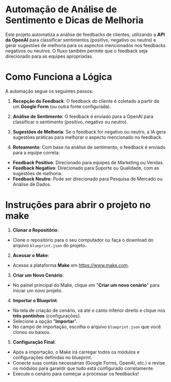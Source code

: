 
# Automação de Análise de Sentimento e Dicas de Melhoria


Este projeto automatiza a análise de feedbacks de clientes, utilizando a **API da OpenAI** para classificar sentimentos (positivo, negativo ou neutro) e gerar sugestões de melhoria para os aspectos mencionados nos feedbacks negativos ou neutros. O fluxo também permite que o feedback seja direcionado para as equipes apropriadas.


# Como Funciona a Lógica

A automação segue os seguintes passos:

1. **Recepção do Feedback**: O feedback do cliente é coletado a partir de um **Google Form** (ou outra fonte configurada).

2. **Análise de Sentimento**: O feedback é enviado para a OpenAI para classificar o sentimento (positivo, negativo ou neutro).

3. **Sugestões de Melhoria**: Se o feedback for negativo ou neutro, a IA gera sugestões práticas para melhorar o aspecto mencionado no feedback.

4. **Roteamento**: Com base na análise de sentimento, o feedback é enviado para a equipe correta:
- **Feedback Positivo**: Direcionado para equipes de Marketing ou Vendas.
- **Feedback Negativo**: Direcionado para Suporte ou Qualidade, com as sugestões de melhoria.
- **Feedback Neutro**: Pode ser direcionado para Pesquisa de Mercado ou Análise de Dados.

# Instruções para abrir o projeto no make
1. **Clonar o Repositório**:
- Clone o repositório para o seu computador ou faça o download do arquivo ````blueprint.json```` do projeto.
2. **Acessar o Make**:
- Acesse a plataforma **Make** em https://www.make.com.
3. **Criar um Novo Cenário**:
- No painel principal do Make, clique em "**Criar um novo cenário**" para iniciar um novo projeto.
4. **Importar o Blueprint**:
- Na tela de criação de cenário, vá até o canto inferior direito e clique nos **três pontinhos** (configurações).
- Selecione a opção "**Importar**".
- No campo de importação, escolha o arquivo ````blueprint.json```` que você clonou ou baixou.
5. **Configuração Final**:
- Após a importação, o Make irá carregar todos os módulos e configurações definidas no blueprint.
- Conecte suas contas necessárias (Google Forms, OpenAI, etc.) e revise os módulos para garantir que tudo está configurado corretamente.
- Execute o cenário para começar a processar os feedbacks!
